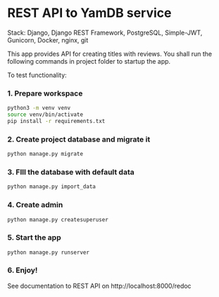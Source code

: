 # REST API to YamDB service
Stack: Django, Django REST Framework, PostgreSQL, Simple-JWT, Gunicorn, Docker, nginx, git

This app provides API for creating titles with reviews.
You shall run the following commands in project folder to startup the app.

To test functionality:
### 1. Prepare workspace
```bash
python3 -m venv venv
source venv/bin/activate
pip install -r requirements.txt
```

### 2. Create project database and migrate it
```bash
python manage.py migrate
```

### 3. FIll the database with default data
```bash
python manage.py import_data
```

### 4. Create admin
```bash
python manage.py createsuperuser
```

### 5. Start the app
```bash
python manage.py runserver
```
### 6. Enjoy!

See documentation to REST API on http://localhost:8000/redoc
